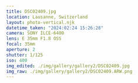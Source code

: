 ```yaml
---
title: DSC02409.jpg
location: Lausanne, Switzerland
layout: photo-vertical.njk
datetime_taken: "2024:02:24 15:26:28"
camera: SONY ILCE-6400
lens: E 35mm F1.8 OSS
focal: 35mm
aperture: 2
shutter: 1/125
iso: 400
img_edited: ./img/gallery/gallery2/DSC02409.jpg
img_raw: ./img/gallery/gallery2/DSC02409.ARW.png
---
```


